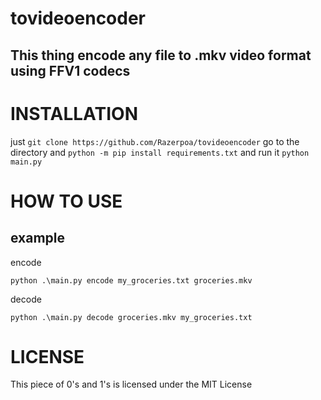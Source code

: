 # tovideoencoder
## This thing encode any file to .mkv video format using FFV1 codecs
# INSTALLATION
just 
`git clone https://github.com/Razerpoa/tovideoencoder` 
go to the directory and
`python -m pip install requirements.txt`
and run it
`python main.py`
# HOW TO USE
## example
encode
```
python .\main.py encode my_groceries.txt groceries.mkv
```
decode
```
python .\main.py decode groceries.mkv my_groceries.txt
```
# LICENSE
This piece of 0's and 1's is licensed under the MIT License
